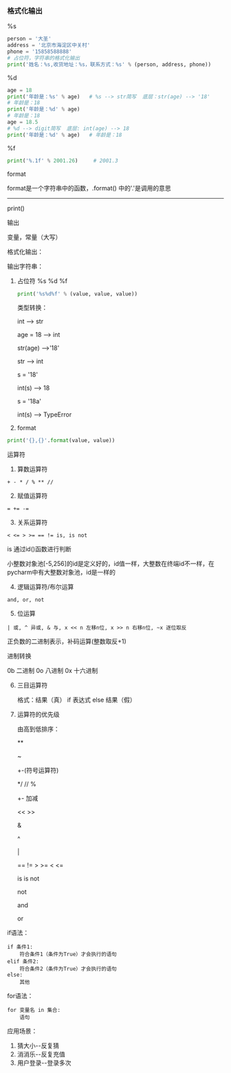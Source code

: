 ### 格式化输出

%s

``` python
person = '大圣'
address = '北京市海淀区中关村'
phone = '15858588888'
# 占位符，字符串的格式化输出
print('姓名：%s,收货地址：%s，联系方式：%s' % (person, address, phone))
```

%d

```python
age = 18
print('年龄是：%s' % age)	# %s --> str简写  底层：str(age) --> '18'
# 年龄是：18
print('年龄是：%d' % age)
# 年龄是：18
age = 18.5
# %d --> digit简写  底层: int(age) --> 18
print('年龄是：%d' % age)	# 年龄是：18
```

%f

```py
print('%.1f' % 2001.26)		# 2001.3
```

format

format是一个字符串中的函数，.format() 中的'.'是调用的意思

---

print() 

输出

变量，常量（大写）

格式化输出：

输出字符串：

1. 占位符 %s %d %f

   ```py
   print('%s%d%f' % (value, value, value))
   ```

   类型转换：

   int --> str

   age = 18 --> int

   str(age) -->'18'

   

   str --> int

   s = '18'

   int(s) --> 18

   s = '18a'

   int(s) --> TypeError

   

2. format

```py
print('{},{}'.format(value, value))
```



运算符

1. 算数运算符

```
+ - * / % ** //
```

2. 赋值运算符

```
= += -=
```

3. 关系运算符

```
< <= > >= == != is, is not
```

is 通过id()函数进行判断

小整数对象池[-5,256]的id是定义好的，id值一样，大整数在终端id不一样，在pycharm中有大整数对象池，id是一样的

4. 逻辑运算符/布尔运算

```
and, or, not
```

5. 位运算

```
| 或, ^ 异或, & 与, x << n 左移n位, x >> n 右移n位, ~x 逐位取反
```

正负数的二进制表示，补码运算(整数取反+1)

进制转换

0b 二进制 0o 八进制 0x 十六进制

6. 三目运算符

   格式：结果（真） if 表达式  else 结果（假）

7. 运算符的优先级

   由高到低排序：

   **

   ~

   +-(符号运算符)

   */ // %

   +- 加减

   << >>

   &

   ^

   |

   == != > >= < <=

   is is not

   not

   and

   or

if语法：

```
if 条件1:
	符合条件1（条件为True）才会执行的语句
elif 条件2:
	符合条件2（条件为True）才会执行的语句
else:
	其他
```

for语法：

```
for 变量名 in 集合:
	语句
```

应用场景：

1. 猜大小--反复猜
2. 消消乐--反复充值
3. 用户登录--登录多次

